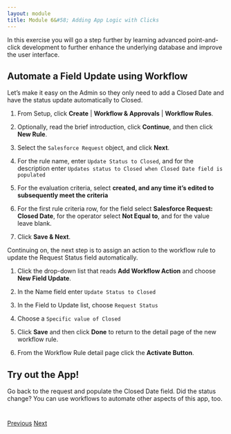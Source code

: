 ```yaml
---
layout: module
title: Module 6&#58; Adding App Logic with Clicks
---
```


In this exercise you will go a step further by learning advanced point-and-click development to further enhance the underlying database and improve the user interface.

## Automate a Field Update using Workflow
Let’s make it easy on the Admin so they only need to add a Closed Date and have the status update automatically to Closed.

1. From Setup, click **Create** | **Workflow & Approvals** | **Workflow Rules**.

2. Optionally, read the brief introduction, click **Continue**, and then click **New Rule**.

3. Select the `Salesforce Request` object, and click **Next**.

4. For the rule name, enter `Update Status to Closed`, and for the description enter `Updates status to Closed when Closed Date field is populated`

5. For the evaluation criteria, select **created, and any time it’s edited to subsequently meet the criteria**

6. For the first rule criteria row, for the field select **Salesforce Request: Closed Date**, for the operator select **Not Equal to**, and for the value leave blank.

7. Click **Save & Next**.


Continuing on, the next step is to assign an action to the workflow rule to update the Request Status field automatically.

1. Click the drop-down list that reads **Add Workflow Action** and choose **New Field Update**.

2. In the Name field enter `Update Status to Closed`

3. In the Field to Update list, choose `Request Status`

4. Choose a `Specific value of Closed`

5. Click **Save** and then click **Done** to return to the detail page of the new workflow rule.

6. From the Workflow Rule detail page click the **Activate Button**.

## Try out the App!
Go back to the request and populate the Closed Date field. Did the status change? You can use workflows to automate other aspects of this app, too.


<div class="row" style="margin-top:40px;">
<div class="col-sm-12">
<a href="04-adding-page-layouts.html" class="btn btn-default"><i class="glyphicon glyphicon-chevron-left"></i> Previous</a>
<a href="06-app-logic-with-clicks.html" class="btn btn-default pull-right">Next <i class="glyphicon glyphicon-chevron-right"></i></a>
</div>
</div>
